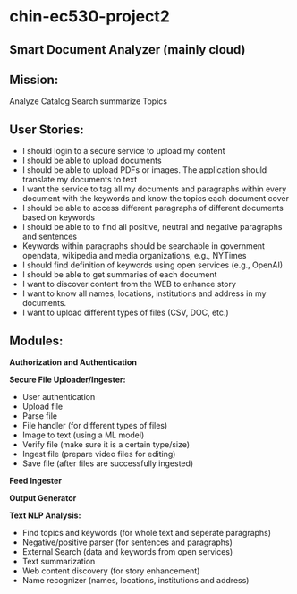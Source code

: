 # chin-ec530-project2

## Smart Document Analyzer (mainly cloud)

## Mission:

Analyze Catalog Search summarize Topics

## User Stories:

  - I should login to a secure service to upload my content
  - I should be able to upload documents
  - I should be able to upload PDFs or images.  The application should translate my documents to text
  - I want the service to tag all my documents and paragraphs within every document with the keywords and know the topics each document cover
  - I should be able to access different paragraphs of different documents based on keywords
  - I should be able to to find all positive, neutral and negative paragraphs and sentences
  - Keywords within paragraphs should be searchable in government opendata, wikipedia and media organizations, e.g., NYTimes
  - I should find definition of keywords using open services (e.g., OpenAI)
  - I should be able to get summaries of each document
  - I want to discover content from the WEB to enhance story
  - I want to know all names, locations, institutions and address in my documents.
  - I want to upload different types of files (CSV, DOC, etc.)

## Modules:

**Authorization and Authentication**

**Secure File Uploader/Ingester:**

  - User authentication
  - Upload file
  - Parse file
  - File handler (for different types of files)
  - Image to text (using a ML model)
  - Verify file (make sure it is a certain type/size)
  - Ingest file (prepare video files for editing)
  - Save file (after files are successfully ingested)

**Feed Ingester**

**Output Generator**

**Text NLP Analysis:**

  - Find topics and keywords (for whole text and seperate paragraphs)
  - Negative/positive parser (for sentences and paragraphs)
  - External Search (data and keywords from open services)
  - Text summarization
  - Web content discovery (for story enhancement)
  - Name recognizer (names, locations, institutions and address)
